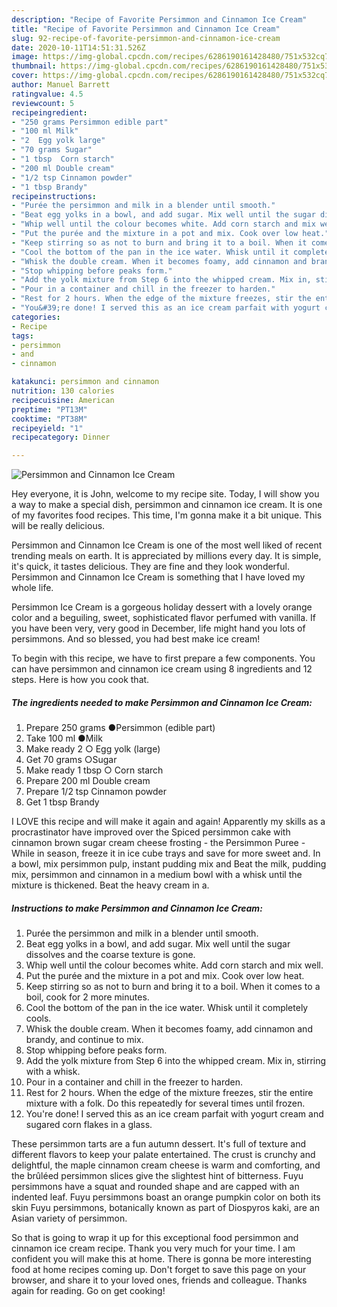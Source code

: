 ```yaml
---
description: "Recipe of Favorite Persimmon and Cinnamon Ice Cream"
title: "Recipe of Favorite Persimmon and Cinnamon Ice Cream"
slug: 92-recipe-of-favorite-persimmon-and-cinnamon-ice-cream
date: 2020-10-11T14:51:31.526Z
image: https://img-global.cpcdn.com/recipes/6286190161428480/751x532cq70/persimmon-and-cinnamon-ice-cream-recipe-main-photo.jpg
thumbnail: https://img-global.cpcdn.com/recipes/6286190161428480/751x532cq70/persimmon-and-cinnamon-ice-cream-recipe-main-photo.jpg
cover: https://img-global.cpcdn.com/recipes/6286190161428480/751x532cq70/persimmon-and-cinnamon-ice-cream-recipe-main-photo.jpg
author: Manuel Barrett
ratingvalue: 4.5
reviewcount: 5
recipeingredient:
- "250 grams Persimmon edible part"
- "100 ml Milk"
- "2  Egg yolk large"
- "70 grams Sugar"
- "1 tbsp  Corn starch"
- "200 ml Double cream"
- "1/2 tsp Cinnamon powder"
- "1 tbsp Brandy"
recipeinstructions:
- "Purée the persimmon and milk in a blender until smooth."
- "Beat egg yolks in a bowl, and add sugar. Mix well until the sugar dissolves and the coarse texture is gone."
- "Whip well until the colour becomes white. Add corn starch and mix well."
- "Put the purée and the mixture in a pot and mix. Cook over low heat."
- "Keep stirring so as not to burn and bring it to a boil. When it comes to a boil, cook for 2 more minutes."
- "Cool the bottom of the pan in the ice water. Whisk until it completely cools."
- "Whisk the double cream. When it becomes foamy, add cinnamon and brandy, and continue to mix."
- "Stop whipping before peaks form."
- "Add the yolk mixture from Step 6 into the whipped cream. Mix in, stirring with a whisk."
- "Pour in a container and chill in the freezer to harden."
- "Rest for 2 hours. When the edge of the mixture freezes, stir the entire mixture with a folk. Do this repeatedly for several times until frozen."
- "You&#39;re done! I served this as an ice cream parfait with yogurt cream and sugared corn flakes in a glass."
categories:
- Recipe
tags:
- persimmon
- and
- cinnamon

katakunci: persimmon and cinnamon 
nutrition: 130 calories
recipecuisine: American
preptime: "PT13M"
cooktime: "PT38M"
recipeyield: "1"
recipecategory: Dinner

---
```



![Persimmon and Cinnamon Ice Cream](https://img-global.cpcdn.com/recipes/6286190161428480/751x532cq70/persimmon-and-cinnamon-ice-cream-recipe-main-photo.jpg)

Hey everyone, it is John, welcome to my recipe site. Today, I will show you a way to make a special dish, persimmon and cinnamon ice cream. It is one of my favorites food recipes. This time, I'm gonna make it a bit unique. This will be really delicious.

Persimmon and Cinnamon Ice Cream is one of the most well liked of recent trending meals on earth. It is appreciated by millions every day. It is simple, it's quick, it tastes delicious. They are fine and they look wonderful. Persimmon and Cinnamon Ice Cream is something that I have loved my whole life.

Persimmon Ice Cream is a gorgeous holiday dessert with a lovely orange color and a beguiling, sweet, sophisticated flavor perfumed with vanilla. If you have been very, very good in December, life might hand you lots of persimmons. And so blessed, you had best make ice cream!


To begin with this recipe, we have to first prepare a few components. You can have persimmon and cinnamon ice cream using 8 ingredients and 12 steps. Here is how you cook that.

<!--inarticleads1-->

##### The ingredients needed to make Persimmon and Cinnamon Ice Cream:

1. Prepare 250 grams ●Persimmon (edible part)
1. Take 100 ml ●Milk
1. Make ready 2 ○ Egg yolk (large)
1. Get 70 grams ○Sugar
1. Make ready 1 tbsp ○ Corn starch
1. Prepare 200 ml Double cream
1. Prepare 1/2 tsp Cinnamon powder
1. Get 1 tbsp Brandy


I LOVE this recipe and will make it again and again! Apparently my skills as a procrastinator have improved over the Spiced persimmon cake with cinnamon brown sugar cream cheese frosting - the Persimmon Puree - While in season, freeze it in ice cube trays and save for more sweet and. In a bowl, mix persimmon pulp, instant pudding mix and Beat the milk, pudding mix, persimmon and cinnamon in a medium bowl with a whisk until the mixture is thickened. Beat the heavy cream in a. 

<!--inarticleads2-->

##### Instructions to make Persimmon and Cinnamon Ice Cream:

1. Purée the persimmon and milk in a blender until smooth.
1. Beat egg yolks in a bowl, and add sugar. Mix well until the sugar dissolves and the coarse texture is gone.
1. Whip well until the colour becomes white. Add corn starch and mix well.
1. Put the purée and the mixture in a pot and mix. Cook over low heat.
1. Keep stirring so as not to burn and bring it to a boil. When it comes to a boil, cook for 2 more minutes.
1. Cool the bottom of the pan in the ice water. Whisk until it completely cools.
1. Whisk the double cream. When it becomes foamy, add cinnamon and brandy, and continue to mix.
1. Stop whipping before peaks form.
1. Add the yolk mixture from Step 6 into the whipped cream. Mix in, stirring with a whisk.
1. Pour in a container and chill in the freezer to harden.
1. Rest for 2 hours. When the edge of the mixture freezes, stir the entire mixture with a folk. Do this repeatedly for several times until frozen.
1. You&#39;re done! I served this as an ice cream parfait with yogurt cream and sugared corn flakes in a glass.


These persimmon tarts are a fun autumn dessert. It&#39;s full of texture and different flavors to keep your palate entertained. The crust is crunchy and delightful, the maple cinnamon cream cheese is warm and comforting, and the brûléed persimmon slices give the slightest hint of bitterness. Fuyu persimmons have a squat and rounded shape and are capped with an indented leaf. Fuyu persimmons boast an orange pumpkin color on both its skin Fuyu persimmons, botanically known as part of Diospyros kaki, are an Asian variety of persimmon. 

So that is going to wrap it up for this exceptional food persimmon and cinnamon ice cream recipe. Thank you very much for your time. I am confident you will make this at home. There is gonna be more interesting food at home recipes coming up. Don't forget to save this page on your browser, and share it to your loved ones, friends and colleague. Thanks again for reading. Go on get cooking!
